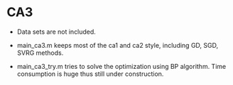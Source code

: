 # CA3

- Data sets are not included.

- main_ca3.m keeps most of the ca1 and ca2 style, including GD, SGD, SVRG methods.
- main_ca3_try.m tries to solve the optimization using BP algorithm. Time consumption is huge thus still under construction.
